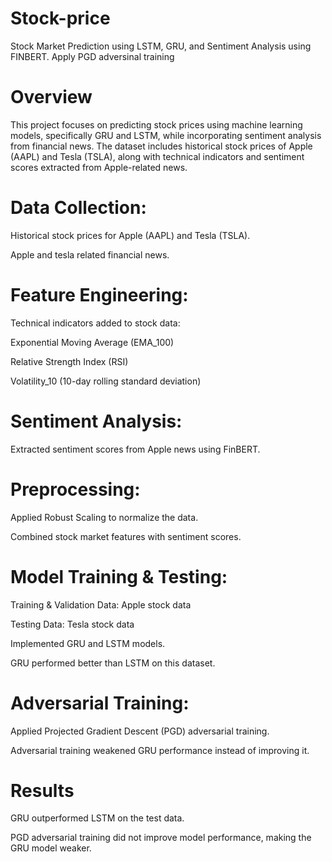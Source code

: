 # Stock-price
Stock Market Prediction using LSTM, GRU, and Sentiment Analysis using FINBERT. Apply PGD adversinal training

# Overview

This project focuses on predicting stock prices using machine learning models, specifically GRU and LSTM, while incorporating sentiment analysis from financial news. The dataset includes historical stock prices of Apple (AAPL) and Tesla (TSLA), along with technical indicators and sentiment scores extracted from Apple-related news.


# Data Collection:

Historical stock prices for Apple (AAPL) and Tesla (TSLA).

Apple and tesla related financial news.

# Feature Engineering:

Technical indicators added to stock data:

Exponential Moving Average (EMA_100)

Relative Strength Index (RSI)

Volatility_10 (10-day rolling standard deviation)

# Sentiment Analysis:

Extracted sentiment scores from Apple news using FinBERT.

# Preprocessing:

Applied Robust Scaling to normalize the data.

Combined stock market features with sentiment scores.

# Model Training & Testing:

Training & Validation Data: Apple stock data

Testing Data: Tesla stock data

Implemented GRU and LSTM models.

GRU performed better than LSTM on this dataset.

# Adversarial Training:

Applied Projected Gradient Descent (PGD) adversarial training.

Adversarial training weakened GRU performance instead of improving it.

# Results

GRU outperformed LSTM on the test data.

PGD adversarial training did not improve model performance, making the GRU model weaker.
